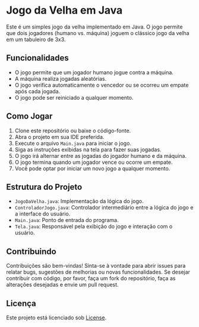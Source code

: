 # Jogo da Velha em Java

Este é um simples jogo da velha implementado em Java. O jogo permite que dois jogadores (humano vs. máquina) joguem o clássico jogo da velha em um tabuleiro de 3x3.

## Funcionalidades

- O jogo permite que um jogador humano jogue contra a máquina.
- A máquina realiza jogadas aleatórias.
- O jogo verifica automaticamente o vencedor ou se ocorreu um empate após cada jogada.
- O jogo pode ser reiniciado a qualquer momento.

## Como Jogar

1. Clone este repositório ou baixe o código-fonte.
2. Abra o projeto em sua IDE preferida.
3. Execute o arquivo `Main.java` para iniciar o jogo.
4. Siga as instruções exibidas na tela para fazer suas jogadas.
5. O jogo irá alternar entre as jogadas do jogador humano e da máquina.
6. O jogo termina quando um jogador vence ou ocorre um empate.
7. Você pode optar por iniciar um novo jogo a qualquer momento.

## Estrutura do Projeto

- `JogoDaVelha.java`: Implementação da lógica do jogo.
- `ControladorJogo.java`: Controlador intermediário entre a lógica do jogo e a interface do usuário.
- `Main.java`: Ponto de entrada do programa.
- `Tela.java`: Responsável pela exibição do jogo e interação com o usuário.

## Contribuindo

Contribuições são bem-vindas! Sinta-se à vontade para abrir issues para relatar bugs, sugestões de melhorias ou novas funcionalidades. Se desejar contribuir com código, por favor, faça um fork do repositório, faça as alterações desejadas e envie um pull request.

## Licença

Este projeto está licenciado sob [License](LICENSE).
